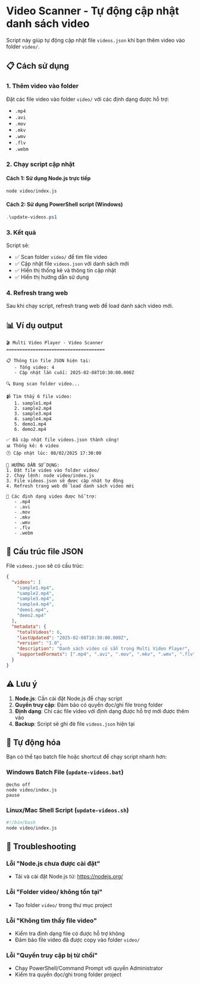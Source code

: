 # Video Scanner - Tự động cập nhật danh sách video

Script này giúp tự động cập nhật file `videos.json` khi bạn thêm video vào folder `video/`.

## 📋 Cách sử dụng

### 1. Thêm video vào folder
Đặt các file video vào folder `video/` với các định dạng được hỗ trợ:
- `.mp4`
- `.avi`
- `.mov`
- `.mkv`
- `.wmv`
- `.flv`
- `.webm`

### 2. Chạy script cập nhật

#### Cách 1: Sử dụng Node.js trực tiếp
```bash
node video/index.js
```

#### Cách 2: Sử dụng PowerShell script (Windows)
```powershell
.\update-videos.ps1
```

### 3. Kết quả
Script sẽ:
- ✅ Scan folder `video/` để tìm file video
- ✅ Cập nhật file `videos.json` với danh sách mới
- ✅ Hiển thị thống kê và thông tin cập nhật
- ✅ Hiển thị hướng dẫn sử dụng

### 4. Refresh trang web
Sau khi chạy script, refresh trang web để load danh sách video mới.

## 📊 Ví dụ output

```
🎬 Multi Video Player - Video Scanner
=====================================

📋 Thông tin file JSON hiện tại:
   - Tổng video: 4
   - Cập nhật lần cuối: 2025-02-08T10:30:00.000Z

🔍 Đang scan folder video...

📹 Tìm thấy 6 file video:
   1. sample1.mp4
   2. sample2.mp4
   3. sample3.mp4
   4. sample4.mp4
   5. demo1.mp4
   6. demo2.mp4

✅ Đã cập nhật file videos.json thành công!
📊 Thống kê: 6 video
🕒 Cập nhật lúc: 08/02/2025 17:30:00

📖 HƯỚNG DẪN SỬ DỤNG:
1. Đặt file video vào folder video/
2. Chạy lệnh: node video/index.js
3. File videos.json sẽ được cập nhật tự động
4. Refresh trang web để load danh sách video mới

📝 Các định dạng video được hỗ trợ:
   - .mp4
   - .avi
   - .mov
   - .mkv
   - .wmv
   - .flv
   - .webm
```

## 🔧 Cấu trúc file JSON

File `videos.json` sẽ có cấu trúc:

```json
{
  "videos": [
    "sample1.mp4",
    "sample2.mp4",
    "sample3.mp4",
    "sample4.mp4",
    "demo1.mp4",
    "demo2.mp4"
  ],
  "metadata": {
    "totalVideos": 6,
    "lastUpdated": "2025-02-08T10:30:00.000Z",
    "version": "1.0",
    "description": "Danh sách video có sẵn trong Multi Video Player",
    "supportedFormats": [".mp4", ".avi", ".mov", ".mkv", ".wmv", ".flv", ".webm"]
  }
}
```

## ⚠️ Lưu ý

1. **Node.js**: Cần cài đặt Node.js để chạy script
2. **Quyền truy cập**: Đảm bảo có quyền đọc/ghi file trong folder
3. **Định dạng**: Chỉ các file video với định dạng được hỗ trợ mới được thêm vào
4. **Backup**: Script sẽ ghi đè file `videos.json` hiện tại

## 🚀 Tự động hóa

Bạn có thể tạo batch file hoặc shortcut để chạy script nhanh hơn:

### Windows Batch File (`update-videos.bat`)
```batch
@echo off
node video/index.js
pause
```

### Linux/Mac Shell Script (`update-videos.sh`)
```bash
#!/bin/bash
node video/index.js
```

## 📝 Troubleshooting

### Lỗi "Node.js chưa được cài đặt"
- Tải và cài đặt Node.js từ: https://nodejs.org/

### Lỗi "Folder video/ không tồn tại"
- Tạo folder `video/` trong thư mục project

### Lỗi "Không tìm thấy file video"
- Kiểm tra định dạng file có được hỗ trợ không
- Đảm bảo file video đã được copy vào folder `video/`

### Lỗi "Quyền truy cập bị từ chối"
- Chạy PowerShell/Command Prompt với quyền Administrator
- Kiểm tra quyền đọc/ghi trong folder project 